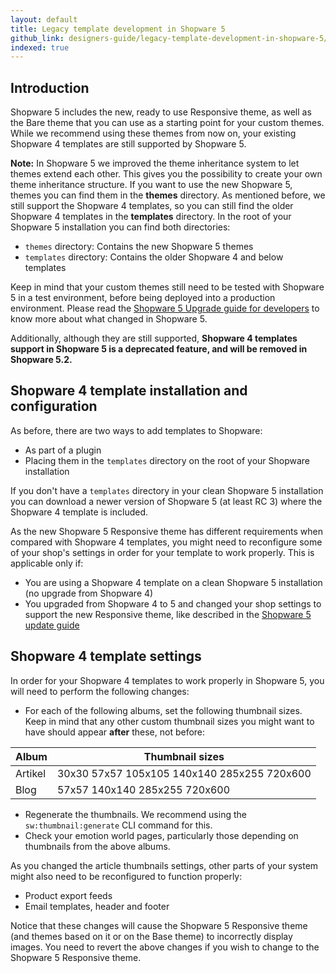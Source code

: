 ```yaml
---
layout: default
title: Legacy template development in Shopware 5
github_link: designers-guide/legacy-template-development-in-shopware-5/index.md
indexed: true
---
```


<div class="toc-list"></div>

## Introduction

Shopware 5 includes the new, ready to use Responsive theme, as well as the Bare theme that you can use as a starting point for your custom themes. While we recommend using these themes from now on, your existing Shopware 4 templates are still supported by Shopware 5.

<div class="alert alert-info" role="alert">
<strong>Note:</strong> In Shopware 5 we improved the theme inheritance system to let themes extend each other. This gives you the possibility to create your own theme inheritance structure. If you want to use the new Shopware 5, themes you can find them in the <strong>themes</strong> directory. As mentioned before, we still support the Shopware 4 templates, so you can still find the older Shopware 4 templates in the <strong>templates</strong> directory. In the root of your Shopware 5 installation you can find both directories:
    <ul>
    <li><code>themes</code> directory: Contains the new Shopware 5 themes</li>
    <li><code>templates</code> directory: Contains the older Shopware 4 and below templates</li>
    </ul>
</div>

Keep in mind that your custom themes still need to be tested with Shopware 5 in a test environment, before being deployed into a production environment. Please read the [Shopware 5 Upgrade guide for developers](/developers-guide/shopware-5-upgrade-guide-for-developers/) to know more about what changed in Shopware 5.

Additionally, although they are still supported, **Shopware 4 templates support in Shopware 5 is a deprecated feature, and will be removed in Shopware 5.2.**

## Shopware 4 template installation and configuration

As before, there are two ways to add templates to Shopware:

* As part of a plugin
* Placing them in the `templates` directory on the root of your Shopware installation

If you don't have a `templates` directory in your clean Shopware 5 installation you can download a newer version of Shopware 5 (at least RC 3) where the Shopware 4 template is included.

As the new Shopware 5 Responsive theme has different requirements when compared with Shopware 4 templates, you might need to reconfigure some of your shop's settings in order for your template to work properly. This is applicable only if:

* You are using a Shopware 4 template on a clean Shopware 5 installation (no upgrade from Shopware 4)
* You upgraded from Shopware 4 to 5 and changed your shop settings to support the new Responsive theme, like described in the [Shopware 5 update guide](/developers-guide/shopware-5-upgrade-guide-for-developers//)

## Shopware 4 template settings

In order for your Shopware 4 templates to work properly in Shopware 5, you will need to perform the following changes:

- For each of the following albums, set the following thumbnail sizes. Keep in mind that any other custom thumbnail sizes you might want to have should appear **after** these, not before:

Album          | Thumbnail sizes
-------------- | ---------------------------------------------
Artikel        | 30x30 57x57 105x105 140x140 285x255 720x600
Blog           | 57x57 140x140 285x255 720x600

- Regenerate the thumbnails. We recommend using the `sw:thumbnail:generate` CLI command for this.
- Check your emotion world pages, particularly those depending on thumbnails from the above albums.

As you changed the article thumbnails settings, other parts of your system might also need to be reconfigured to function properly:
- Product export feeds
- Email templates, header and footer

Notice that these changes will cause the Shopware 5 Responsive theme (and themes based on it or on the Base theme) to incorrectly display images. You need to revert the above changes if you wish to change to the Shopware 5 Responsive theme.
